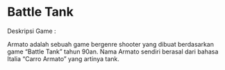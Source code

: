 # Battle Tank

Deskripsi Game :

Armato adalah sebuah game bergenre shooter yang dibuat berdasarkan game “Battle Tank” tahun 90an. Nama Armato sendiri berasal dari bahasa Italia “Carro Armato” yang artinya tank.